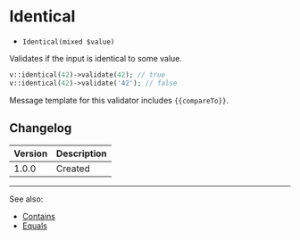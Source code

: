 # Identical

- `Identical(mixed $value)`

Validates if the input is identical to some value.

```php
v::identical(42)->validate(42); // true
v::identical(42)->validate('42'); // false
```

Message template for this validator includes `{{compareTo}}`.

## Changelog

Version | Description
--------|-------------
  1.0.0 | Created

***
See also:

- [Contains](Contains.md)
- [Equals](Equals.md)
